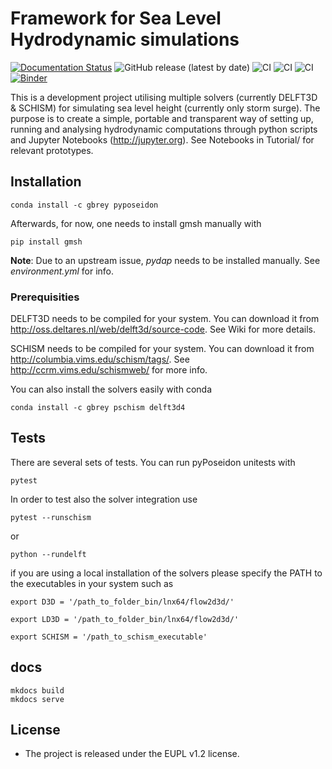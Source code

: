 Framework for Sea Level Hydrodynamic simulations
================================================

[![Documentation Status](https://readthedocs.org/projects/pyposeidon/badge/?version=latest)](https://pyposeidon.readthedocs.io/en/latest/?badge=latest) ![GitHub release (latest by date)](https://img.shields.io/github/v/release/ec-jrc/pyPoseidon) ![CI](https://github.com/ec-jrc/pyPoseidon/actions/workflows/conda_and_nested_venv.yml/badge.svg) ![CI](https://github.com/ec-jrc/pyPoseidon/actions/workflows/conda.yml/badge.svg) ![CI](https://github.com/ec-jrc/pyPoseidon/actions/workflows/code_quality.yml/badge.svg) [![Binder](https://mybinder.org/badge_logo.svg)](https://mybinder.org/v2/gh/ec-jrc/pyPoseidon/master?urlpath=%2Flab)

This is a development project utilising multiple solvers (currently DELFT3D & SCHISM) for simulating sea level height (currently only storm surge). The purpose is to create a simple, portable and transparent way of setting up, running and analysing hydrodynamic computations through python scripts and Jupyter Notebooks (http://jupyter.org). See Notebooks in Tutorial/ for relevant prototypes.

## Installation


`conda install -c gbrey pyposeidon`

Afterwards, for now, one needs to install gmsh manually with

`pip install gmsh`

**Note**: Due to an upstream issue, *pydap* needs to be installed manually. See *environment.yml* for info.

### Prerequisities

DELFT3D needs to be compiled for your system. You can download it from http://oss.deltares.nl/web/delft3d/source-code. See Wiki for more details.

SCHISM needs to be compiled for your system. You can download it from  http://columbia.vims.edu/schism/tags/. See http://ccrm.vims.edu/schismweb/ for more info.


You can also install the solvers easily with conda

`conda install -c gbrey pschism delft3d4`


## Tests

There are several sets of tests. You can run pyPoseidon unitests with

`pytest`

In order to test also the solver integration use

`pytest --runschism`

or

`python --rundelft`

if you are using a local installation of the solvers please specify the PATH to the executables in your system such as

`export D3D = '/path_to_folder_bin/lnx64/flow2d3d/'`

`export LD3D = '/path_to_folder_bin/lnx64/flow2d3d/'`

`export SCHISM = '/path_to_schism_executable'`

## docs

```
mkdocs build
mkdocs serve
```

## License
* The project is released under the EUPL v1.2 license.
